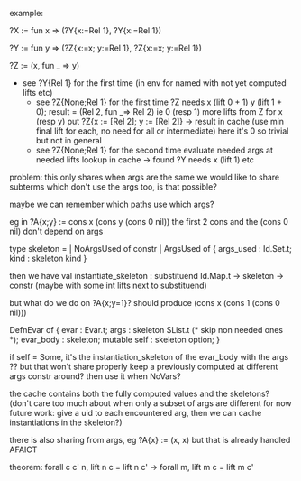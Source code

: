 example:

?X := fun x => (?Y{x:=Rel 1}, ?Y{x:=Rel 1})

?Y := fun y => (?Z{x:=x; y:=Rel 1}, ?Z{x:=x; y:=Rel 1})

?Z := (x, fun _ => y)



- see ?Y{Rel 1} for the first time (in env for named with not yet computed lifts etc)
  - see ?Z{None;Rel 1} for the first time
    ?Z needs x (lift 0 + 1) y (lift 1 + 0); result = (Rel 2, fun _=> Rel 2)
    ie 0 (resp 1) more lifts from Z for x (resp y)
    put ?Z{x := [Rel 2]; y := [Rel 2]} -> result in cache
    (use min final lift for each, no need for all or intermediate)
    here it's 0 so trivial but not in general
  - see ?Z{None;Rel 1} for the second time
    evaluate needed args at needed lifts
    lookup in cache -> found
  ?Y needs x (lift 1)
  etc

problem: this only shares when args are the same
we would like to share subterms which don't use the args too, is that possible?

maybe we can remember which paths use which args?

eg in ?A{x;y} := cons x (cons y (cons 0 nil))
the first 2 cons and the (cons 0 nil) don't depend on args

type skeleton =
  | NoArgsUsed of constr
  | ArgsUsed of { args_used : Id.Set.t; kind : skeleton kind }

then we have val instantiate_skeleton : substituend Id.Map.t -> skeleton -> constr
(maybe with some int lifts next to substituend)

but what do we do on ?A{x;y=1}? should produce (cons x (cons 1 (cons 0 nil)))

DefnEvar of { evar : Evar.t; args : skeleton SList.t (* skip non needed ones *);
              evar_body : skeleton;
              mutable self : skeleton option; }

if self = Some, it's the instantiation_skeleton of the evar_body with the args ??
but that won't share properly
keep a previously computed at different args constr around? then use it when NoVars?



the cache contains both the fully computed values and the skeletons?
(don't care too much about when only a subset of args are different for now
future work: give a uid to each encountered arg, then we can cache instantiations in the skeleton?)

there is also sharing from args, eg
?A{x} := (x, x)
but that is already handled AFAICT

theorem:
forall c c' n, lift n c = lift n c' -> forall m, lift m c = lift m c'
